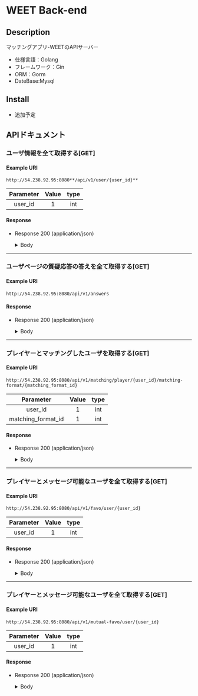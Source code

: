 WEET Back-end
====

## Description
マッチングアプリ-WEETのAPIサーバー
- 仕様言語：Golang
- フレームワーク：Gin
- ORM：Gorm
- DateBase:Mysql

## Install
- 追加予定

## APIドキュメント

### ユーザ情報を全て取得する[GET]

#### Example URI
```
http://54.238.92.95:8080**/api/v1/user/{user_id}**
```

|Parameter|Value|type|
|:-:|:-:|:-:|
|user_id|1|int|

#### Response

+ Response 200 (application/json)

    <details>
    <summary>Body</summary>
    <pre>
    <code>
    {
        "user_basics": {
            "matching_format_name": "基本情報",
            "user_name": "かまやん",
            "image1": "http://test-post.up.seesaa.net/image/weee.jpg-c97ff.jpg",
            "image2": "",
            "image3": "",
            "sex": "男性",
            "age": 22,
            "residence": "兵庫県",
            "hitokoto": "ガールフレンドを作りたいです！",
            "comment": "お酒を飲める人とバーや居酒屋に行きたいです。\n身長180cm以上でアクティブでポジティブなボーイッシュな人募集します！（周りからは理想高すぎっ！？と言われますが書いてみました。）"
        },
        "user_specials": [
            {
                "matching_format_name": "友達",
                "user_questions_and_answers": [
                    {
                        "question_id": 1,
                        "question_name": "出身地",
                        "answer_name": "兵庫県"
                    },
                    {
                        "question_id": 2,
                        "question_name": "血液型",
                        "answer_name": "A型"
                    },
                    {
                        "question_id": 3,
                        "question_name": "学歴",
                        "answer_name": "短大/専門学校卒"
                    },
                    {
                        "question_id": 4,
                        "question_name": "職種",
                        "answer_name": "IT・エンジニア系"
                    },
                    {
                        "question_id": 5,
                        "question_name": "休日の曜日",
                        "answer_name": "土日"
                    },
                    {
                        "question_id": 6,
                        "question_name": "休日の過ごし方",
                        "answer_name": "インドア派"
                    },
                    {
                        "question_id": 7,
                        "question_name": "身長",
                        "answer_name": "182cm"
                    },
                    {
                        "question_id": 8,
                        "question_name": "体型",
                        "answer_name": "細め"
                    },
                    {
                        "question_id": 9,
                        "question_name": "お酒",
                        "answer_name": "たまに飲む"
                    },
                    {
                        "question_id": 10,
                        "question_name": "煙草",
                        "answer_name": "吸わない"
                    },
                    {
                        "question_id": 11,
                        "question_name": "ギャンブル",
                        "answer_name": "しない"
                    },
                    {
                        "question_id": 12,
                        "question_name": "免許",
                        "answer_name": "ない"
                    },
                    {
                        "question_id": 13,
                        "question_name": "一ヶ月の娯楽費",
                        "answer_name": "20,000円〜30,000円"
                    },
                    {
                        "question_id": 14,
                        "question_name": "会話",
                        "answer_name": "話すのも聞くのも好き"
                    },
                    {
                        "question_id": 15,
                        "question_name": "出会うまでの希望",
                        "answer_name": "お互いの気が合えば"
                    }
                ]
            },
            {
                "matching_format_name": "恋愛",
                "user_questions_and_answers": [
                    {
                        "question_id": 16,
                        "question_name": "交際経験",
                        "answer_name": "あり"
                    },
                    {
                        "question_id": 17,
                        "question_name": "メッセージ交換の頻度",
                        "answer_name": "週2〜3回"
                    },
                    {
                        "question_id": 18,
                        "question_name": "デートの頻度",
                        "answer_name": "1週間に一回"
                    },
                    {
                        "question_id": 19,
                        "question_name": "初回デートの費用",
                        "answer_name": "男性が多めに払う"
                    },
                    {
                        "question_id": 20,
                        "question_name": "同棲の希望",
                        "answer_name": "交際してから考える"
                    }
                ]
            },
            {
                "matching_format_name": "婚活",
                "user_questions_and_answers": [
                    {
                        "question_id": 21,
                        "question_name": "結婚経験",
                        "answer_name": "なし"
                    },
                    {
                        "question_id": 22,
                        "question_name": "家事",
                        "answer_name": "余裕があれば参加したい"
                    },
                    {
                        "question_id": 23,
                        "question_name": "育児",
                        "answer_name": "積極的に参加したい"
                    },
                    {
                        "question_id": 24,
                        "question_name": "年収",
                        "answer_name": "200万円〜400万円"
                    },
                    {
                        "question_id": 25,
                        "question_name": "結婚式",
                        "answer_name": "現在こだわりはない"
                    },
                    {
                        "question_id": 26,
                        "question_name": "子供の有無",
                        "answer_name": "いない"
                    },
                    {
                        "question_id": 27,
                        "question_name": "子供はいつ欲しい？",
                        "answer_name": "2年目"
                    },
                    {
                        "question_id": 28,
                        "question_name": "子供は何人欲しい？",
                        "answer_name": "2人"
                    },
                    {
                        "question_id": 29,
                        "question_name": "親との同居",
                        "answer_name": "したいなら考える"
                    }
                ]
            },
            {
                "matching_format_name": "ルームメイト",
                "user_questions_and_answers": [
                    {
                        "question_id": 30,
                        "question_name": "一番の目的",
                        "answer_name": "金銭面の負担を減らしたい"
                    },
                    {
                        "question_id": 31,
                        "question_name": "期間",
                        "answer_name": "半年〜1年"
                    },
                    {
                        "question_id": 32,
                        "question_name": "部屋の貸し借り",
                        "answer_name": "誰かの部屋を借りたい"
                    },
                    {
                        "question_id": 33,
                        "question_name": "ペット",
                        "answer_name": "禁止"
                    },
                    {
                        "question_id": 34,
                        "question_name": "来客",
                        "answer_name": "態度や回数など節度を守れるなら"
                    }
                ]
            }
        ],
        "user_ideal_specials": [
            {
                "matching_format_name": "友達",
                "user_ideal_questions_and_answers": [
                    {
                        "ideal_question_id": 1,
                        "ideal_question_name": "出身地",
                        "ideal_answer_name": "大阪府,兵庫県"
                    },
                    {
                        "ideal_question_id": 2,
                        "ideal_question_name": "血液型",
                        "ideal_answer_name": "B型,O型"
                    },
                    {
                        "ideal_question_id": 3,
                        "ideal_question_name": "学歴",
                        "ideal_answer_name": "短大/専門学校卒,大学卒,大学院卒"
                    },
                    {
                        "ideal_question_id": 4,
                        "ideal_question_name": "職種",
                        "ideal_answer_name": "オフィス系,研究・開発系,IT・エンジニア系,医療系"
                    },
                    {
                        "ideal_question_id": 5,
                        "ideal_question_name": "休日の曜日",
                        "ideal_answer_name": "土日,平日"
                    },
                    {
                        "ideal_question_id": 6,
                        "ideal_question_name": "休日の過ごし方",
                        "ideal_answer_name": "インドア派,アウトドア派"
                    },
                    {
                        "ideal_question_id": 7,
                        "ideal_question_name": "身長",
                        "ideal_answer_name": "185cm,186cm,187cm"
                    },
                    {
                        "ideal_question_id": 8,
                        "ideal_question_name": "体型",
                        "ideal_answer_name": "普通"
                    },
                    {
                        "ideal_question_id": 9,
                        "ideal_question_name": "お酒",
                        "ideal_answer_name": "たまに飲む"
                    },
                    {
                        "ideal_question_id": 10,
                        "ideal_question_name": "煙草",
                        "ideal_answer_name": "たまに吸う,吸わない"
                    },
                    {
                        "ideal_question_id": 11,
                        "ideal_question_name": "ギャンブル",
                        "ideal_answer_name": "しない"
                    },
                    {
                        "ideal_question_id": 12,
                        "ideal_question_name": "免許",
                        "ideal_answer_name": "車,バイク"
                    },
                    {
                        "ideal_question_id": 13,
                        "ideal_question_name": "一ヶ月の娯楽費",
                        "ideal_answer_name": "10,000円〜20,000円,20,000円〜30,000円"
                    },
                    {
                        "ideal_question_id": 14,
                        "ideal_question_name": "会話",
                        "ideal_answer_name": "話すのも聞くのも好き"
                    },
                    {
                        "ideal_question_id": 15,
                        "ideal_question_name": "出会うまでの希望",
                        "ideal_answer_name": "お互いの気が合えば,とりあえず会って話したい"
                    }
                ]
            },
            {
                "matching_format_name": "恋愛",
                "user_ideal_questions_and_answers": [
                    {
                        "ideal_question_id": 16,
                        "ideal_question_name": "交際経験",
                        "ideal_answer_name": "あり"
                    },
                    {
                        "ideal_question_id": 17,
                        "ideal_question_name": "メッセージ交換の頻度",
                        "ideal_answer_name": "週2〜3回,週4〜6回"
                    },
                    {
                        "ideal_question_id": 18,
                        "ideal_question_name": "デートの頻度",
                        "ideal_answer_name": "2〜3日に一回,4〜6日に一回,1週間に一回"
                    },
                    {
                        "ideal_question_id": 19,
                        "ideal_question_name": "初回デートの費用",
                        "ideal_answer_name": "男性が多めに払う,割り勘"
                    },
                    {
                        "ideal_question_id": 20,
                        "ideal_question_name": "同棲の希望",
                        "ideal_answer_name": "交際してから考える"
                    }
                ]
            },
            {
                "matching_format_name": "婚活",
                "user_ideal_questions_and_answers": [
                    {
                        "ideal_question_id": 21,
                        "ideal_question_name": "結婚経験",
                        "ideal_answer_name": "なし"
                    },
                    {
                        "ideal_question_id": 22,
                        "ideal_question_name": "家事",
                        "ideal_answer_name": "積極的に参加したい,余裕があれば参加したい"
                    },
                    {
                        "ideal_question_id": 23,
                        "ideal_question_name": "育児",
                        "ideal_answer_name": "積極的に参加したい"
                    },
                    {
                        "ideal_question_id": 24,
                        "ideal_question_name": "年収",
                        "ideal_answer_name": "200万円〜400万円,400万円〜600万円,600万円〜800万円"
                    },
                    {
                        "ideal_question_id": 25,
                        "ideal_question_name": "結婚式",
                        "ideal_answer_name": "現在こだわりはない"
                    },
                    {
                        "ideal_question_id": 26,
                        "ideal_question_name": "子供の有無",
                        "ideal_answer_name": "いない"
                    },
                    {
                        "ideal_question_id": 27,
                        "ideal_question_name": "子供はいつ欲しい？",
                        "ideal_answer_name": "1年目,2年目,3年目"
                    },
                    {
                        "ideal_question_id": 28,
                        "ideal_question_name": "子供は何人欲しい？",
                        "ideal_answer_name": "2人,3人以上"
                    },
                    {
                        "ideal_question_id": 29,
                        "ideal_question_name": "親との同居",
                        "ideal_answer_name": "したいなら考える"
                    }
                ]
            },
            {
                "matching_format_name": "ルームメイト",
                "user_ideal_questions_and_answers": [
                    {
                        "ideal_question_id": 30,
                        "ideal_question_name": "一番の目的",
                        "ideal_answer_name": "金銭面の負担を減らしたい"
                    },
                    {
                        "ideal_question_id": 31,
                        "ideal_question_name": "期間",
                        "ideal_answer_name": "半年以下,半年〜1年,1年〜2年"
                    },
                    {
                        "ideal_question_id": 32,
                        "ideal_question_name": "部屋の貸し借り",
                        "ideal_answer_name": "自分の部屋を貸したい,新しい物件を二人で借りたい"
                    },
                    {
                        "ideal_question_id": 33,
                        "ideal_question_name": "ペット",
                        "ideal_answer_name": "禁止"
                    },
                    {
                        "ideal_question_id": 34,
                        "ideal_question_name": "来客",
                        "ideal_answer_name": "歓迎,態度や回数など節度を守れるなら"
                    }
                ]
            }
        ]
    }
    </code>
    </pre>
    </details>

---

### ユーザページの質疑応答の答えを全て取得する[GET]

#### Example URI
```
http://54.238.92.95:8080/api/v1/answers
```

#### Response

+ Response 200 (application/json)

    <details>
    <summary>Body</summary>
    <pre>
    <code>
    [
        {
            "question_id": 1,
            "candidate_answer": [
                {
                    "answer_id": 1,
                    "answer_name": "北海道"
                },
                {
                    "answer_id": 2,
                    "answer_name": "青森県"
                },
                {
                    "answer_id": 3,
                    "answer_name": "岩手県"
                },
                {
                    "answer_id": 4,
                    "answer_name": "宮城県"
                },
                {
                    "answer_id": 5,
                    "answer_name": "秋田県"
                },
                {
                    "answer_id": 6,
                    "answer_name": "山形県"
                },
                {
                    "answer_id": 7,
                    "answer_name": "福島県"
                },
                {
                    "answer_id": 8,
                    "answer_name": "茨城県"
                },
                {
                    "answer_id": 9,
                    "answer_name": "栃木県"
                },
                {
                    "answer_id": 10,
                    "answer_name": "群馬県"
                },
                {
                    "answer_id": 11,
                    "answer_name": "埼玉県"
                },
                {
                    "answer_id": 12,
                    "answer_name": "千葉県"
                },
                {
                    "answer_id": 13,
                    "answer_name": "東京都"
                },
                {
                    "answer_id": 14,
                    "answer_name": "神奈川県"
                },
                {
                    "answer_id": 15,
                    "answer_name": "新潟県"
                },
                {
                    "answer_id": 16,
                    "answer_name": "富山県"
                },
                {
                    "answer_id": 17,
                    "answer_name": "石川県"
                },
                {
                    "answer_id": 18,
                    "answer_name": "福井県"
                },
                {
                    "answer_id": 19,
                    "answer_name": "山梨県"
                },
                {
                    "answer_id": 20,
                    "answer_name": "長野県"
                },
                {
                    "answer_id": 21,
                    "answer_name": "岐阜県"
                },
                {
                    "answer_id": 22,
                    "answer_name": "静岡県"
                },
                {
                    "answer_id": 23,
                    "answer_name": "愛知県"
                },
                {
                    "answer_id": 24,
                    "answer_name": "三重県"
                },
                {
                    "answer_id": 25,
                    "answer_name": "滋賀県"
                },
                {
                    "answer_id": 26,
                    "answer_name": "京都府"
                },
                {
                    "answer_id": 27,
                    "answer_name": "大阪府"
                },
                {
                    "answer_id": 28,
                    "answer_name": "兵庫県"
                },
                {
                    "answer_id": 29,
                    "answer_name": "奈良県"
                },
                {
                    "answer_id": 30,
                    "answer_name": "和歌山県"
                },
                {
                    "answer_id": 31,
                    "answer_name": "鳥取県"
                },
                {
                    "answer_id": 32,
                    "answer_name": "島根県"
                },
                {
                    "answer_id": 33,
                    "answer_name": "岡山県"
                },
                {
                    "answer_id": 34,
                    "answer_name": "広島県"
                },
                {
                    "answer_id": 35,
                    "answer_name": "山口県"
                },
                {
                    "answer_id": 36,
                    "answer_name": "徳島県"
                },
                {
                    "answer_id": 37,
                    "answer_name": "香川県"
                },
                {
                    "answer_id": 38,
                    "answer_name": "愛媛県"
                },
                {
                    "answer_id": 39,
                    "answer_name": "高知県"
                },
                {
                    "answer_id": 40,
                    "answer_name": "福岡県"
                },
                {
                    "answer_id": 41,
                    "answer_name": "佐賀県"
                },
                {
                    "answer_id": 42,
                    "answer_name": "長崎県"
                },
                {
                    "answer_id": 43,
                    "answer_name": "熊本県"
                },
                {
                    "answer_id": 44,
                    "answer_name": "大分県"
                },
                {
                    "answer_id": 45,
                    "answer_name": "宮崎県"
                },
                {
                    "answer_id": 46,
                    "answer_name": "鹿児島県"
                },
                {
                    "answer_id": 47,
                    "answer_name": "沖縄県"
                }
            ]
        },
        {
            "question_id": 2,
            "candidate_answer": [
                {
                    "answer_id": 48,
                    "answer_name": "A型"
                },
                {
                    "answer_id": 49,
                    "answer_name": "B型"
                },
                {
                    "answer_id": 50,
                    "answer_name": "O型"
                },
                {
                    "answer_id": 51,
                    "answer_name": "AB型"
                }
            ]
        },
        {
            "question_id": 3,
            "candidate_answer": [
                {
                    "answer_id": 52,
                    "answer_name": "高校卒"
                },
                {
                    "answer_id": 53,
                    "answer_name": "短大/専門学校卒"
                },
                {
                    "answer_id": 54,
                    "answer_name": "大学卒"
                },
                {
                    "answer_id": 55,
                    "answer_name": "大学院卒"
                },
                {
                    "answer_id": 56,
                    "answer_name": "その他"
                }
            ]
        },
        {
            "question_id": 4,
            "candidate_answer": [
                {
                    "answer_id": 57,
                    "answer_name": "オフィス系"
                },
                {
                    "answer_id": 58,
                    "answer_name": "語学系"
                },
                {
                    "answer_id": 59,
                    "answer_name": "製造・物流・作業系"
                },
                {
                    "answer_id": 60,
                    "answer_name": "研究・開発系"
                },
                {
                    "answer_id": 61,
                    "answer_name": "IT・エンジニア系"
                },
                {
                    "answer_id": 62,
                    "answer_name": "接客・販売系"
                },
                {
                    "answer_id": 63,
                    "answer_name": "コールセンター系"
                },
                {
                    "answer_id": 64,
                    "answer_name": "営業系"
                },
                {
                    "answer_id": 65,
                    "answer_name": "金融系"
                },
                {
                    "answer_id": 66,
                    "answer_name": "医療系"
                },
                {
                    "answer_id": 67,
                    "answer_name": "その他"
                }
            ]
        },
        {
            "question_id": 5,
            "candidate_answer": [
                {
                    "answer_id": 68,
                    "answer_name": "土日"
                },
                {
                    "answer_id": 69,
                    "answer_name": "平日"
                },
                {
                    "answer_id": 70,
                    "answer_name": "不定期"
                }
            ]
        },
        {
            "question_id": 6,
            "candidate_answer": [
                {
                    "answer_id": 71,
                    "answer_name": "インドア派"
                },
                {
                    "answer_id": 72,
                    "answer_name": "アウトドア派"
                }
            ]
        },
        {
            "question_id": 7,
            "candidate_answer": [
                {
                    "answer_id": 73,
                    "answer_name": "140cm以下"
                },
                {
                    "answer_id": 74,
                    "answer_name": "141cm"
                },
                {
                    "answer_id": 75,
                    "answer_name": "142cm"
                },
                {
                    "answer_id": 76,
                    "answer_name": "143cm"
                },
                {
                    "answer_id": 77,
                    "answer_name": "144cm"
                },
                {
                    "answer_id": 78,
                    "answer_name": "145cm"
                },
                {
                    "answer_id": 79,
                    "answer_name": "146cm"
                },
                {
                    "answer_id": 80,
                    "answer_name": "147cm"
                },
                {
                    "answer_id": 81,
                    "answer_name": "148cm"
                },
                {
                    "answer_id": 82,
                    "answer_name": "149cm"
                },
                {
                    "answer_id": 83,
                    "answer_name": "150cm"
                },
                {
                    "answer_id": 84,
                    "answer_name": "151cm"
                },
                {
                    "answer_id": 85,
                    "answer_name": "152cm"
                },
                {
                    "answer_id": 86,
                    "answer_name": "153cm"
                },
                {
                    "answer_id": 87,
                    "answer_name": "154cm"
                },
                {
                    "answer_id": 88,
                    "answer_name": "155cm"
                },
                {
                    "answer_id": 89,
                    "answer_name": "156cm"
                },
                {
                    "answer_id": 90,
                    "answer_name": "157cm"
                },
                {
                    "answer_id": 91,
                    "answer_name": "158"
                },
                {
                    "answer_id": 92,
                    "answer_name": "159cm"
                },
                {
                    "answer_id": 93,
                    "answer_name": "160cm"
                },
                {
                    "answer_id": 94,
                    "answer_name": "161cm"
                },
                {
                    "answer_id": 95,
                    "answer_name": "162cm"
                },
                {
                    "answer_id": 96,
                    "answer_name": "163cm"
                },
                {
                    "answer_id": 97,
                    "answer_name": "164cm"
                },
                {
                    "answer_id": 98,
                    "answer_name": "165cm"
                },
                {
                    "answer_id": 99,
                    "answer_name": "166cm"
                },
                {
                    "answer_id": 100,
                    "answer_name": "167cm"
                },
                {
                    "answer_id": 101,
                    "answer_name": "168cm"
                },
                {
                    "answer_id": 102,
                    "answer_name": "169cm"
                },
                {
                    "answer_id": 103,
                    "answer_name": "170cm"
                },
                {
                    "answer_id": 104,
                    "answer_name": "171cm"
                },
                {
                    "answer_id": 105,
                    "answer_name": "172cm"
                },
                {
                    "answer_id": 106,
                    "answer_name": "173cm"
                },
                {
                    "answer_id": 107,
                    "answer_name": "174cm"
                },
                {
                    "answer_id": 108,
                    "answer_name": "175cm"
                },
                {
                    "answer_id": 109,
                    "answer_name": "176cm"
                },
                {
                    "answer_id": 110,
                    "answer_name": "177cm"
                },
                {
                    "answer_id": 111,
                    "answer_name": "178cm"
                },
                {
                    "answer_id": 112,
                    "answer_name": "179cm"
                },
                {
                    "answer_id": 113,
                    "answer_name": "180cm"
                },
                {
                    "answer_id": 114,
                    "answer_name": "181cm"
                },
                {
                    "answer_id": 115,
                    "answer_name": "182cm"
                },
                {
                    "answer_id": 116,
                    "answer_name": "183cm"
                },
                {
                    "answer_id": 117,
                    "answer_name": "184cm"
                },
                {
                    "answer_id": 118,
                    "answer_name": "185cm"
                },
                {
                    "answer_id": 119,
                    "answer_name": "186cm"
                },
                {
                    "answer_id": 120,
                    "answer_name": "187cm"
                },
                {
                    "answer_id": 121,
                    "answer_name": "188cm"
                },
                {
                    "answer_id": 122,
                    "answer_name": "189cm"
                },
                {
                    "answer_id": 123,
                    "answer_name": "190cm以上"
                }
            ]
        },
        {
            "question_id": 8,
            "candidate_answer": [
                {
                    "answer_id": 124,
                    "answer_name": "細め"
                },
                {
                    "answer_id": 125,
                    "answer_name": "スレンダー"
                },
                {
                    "answer_id": 126,
                    "answer_name": "普通"
                },
                {
                    "answer_id": 127,
                    "answer_name": "ぽっちゃり"
                },
                {
                    "answer_id": 128,
                    "answer_name": "グラマー"
                },
                {
                    "answer_id": 129,
                    "answer_name": "筋肉質"
                }
            ]
        },
        {
            "question_id": 9,
            "candidate_answer": [
                {
                    "answer_id": 130,
                    "answer_name": "飲む"
                },
                {
                    "answer_id": 131,
                    "answer_name": "たまに飲む"
                },
                {
                    "answer_id": 132,
                    "answer_name": "あまり飲まない"
                },
                {
                    "answer_id": 133,
                    "answer_name": "飲まない"
                }
            ]
        },
        {
            "question_id": 10,
            "candidate_answer": [
                {
                    "answer_id": 134,
                    "answer_name": "吸う"
                },
                {
                    "answer_id": 135,
                    "answer_name": "たまに吸う"
                },
                {
                    "answer_id": 136,
                    "answer_name": "吸わない"
                }
            ]
        },
        {
            "question_id": 11,
            "candidate_answer": [
                {
                    "answer_id": 137,
                    "answer_name": "する"
                },
                {
                    "answer_id": 138,
                    "answer_name": "たまにする"
                },
                {
                    "answer_id": 139,
                    "answer_name": "しない"
                }
            ]
        },
        {
            "question_id": 12,
            "candidate_answer": [
                {
                    "answer_id": 140,
                    "answer_name": "車"
                },
                {
                    "answer_id": 141,
                    "answer_name": "バイク"
                },
                {
                    "answer_id": 142,
                    "answer_name": "車・バイク"
                },
                {
                    "answer_id": 143,
                    "answer_name": "ない"
                }
            ]
        },
        {
            "question_id": 13,
            "candidate_answer": [
                {
                    "answer_id": 144,
                    "answer_name": "10,000円以下"
                },
                {
                    "answer_id": 145,
                    "answer_name": "10,000円〜20,000円"
                },
                {
                    "answer_id": 146,
                    "answer_name": "20,000円〜30,000円"
                },
                {
                    "answer_id": 147,
                    "answer_name": "30,000円〜40,000円"
                },
                {
                    "answer_id": 148,
                    "answer_name": "40,000円〜50,000円"
                },
                {
                    "answer_id": 149,
                    "answer_name": "50,000円以上"
                }
            ]
        },
        {
            "question_id": 14,
            "candidate_answer": [
                {
                    "answer_id": 150,
                    "answer_name": "話す方が好き"
                },
                {
                    "answer_id": 151,
                    "answer_name": "聞く方が好き"
                },
                {
                    "answer_id": 152,
                    "answer_name": "話すのも聞くのも好き"
                },
                {
                    "answer_id": 153,
                    "answer_name": "会話は得意ではない"
                }
            ]
        },
        {
            "question_id": 15,
            "candidate_answer": [
                {
                    "answer_id": 154,
                    "answer_name": "ある程度のメッセージ交換を重ねてから"
                },
                {
                    "answer_id": 155,
                    "answer_name": "お互いの気が合えば"
                },
                {
                    "answer_id": 156,
                    "answer_name": "とりあえず会って話したい"
                }
            ]
        },
        {
            "question_id": 16,
            "candidate_answer": [
                {
                    "answer_id": 157,
                    "answer_name": "あり"
                },
                {
                    "answer_id": 158,
                    "answer_name": "なし"
                }
            ]
        },
        {
            "question_id": 17,
            "candidate_answer": [
                {
                    "answer_id": 159,
                    "answer_name": "毎日"
                },
                {
                    "answer_id": 160,
                    "answer_name": "週2〜3回"
                },
                {
                    "answer_id": 161,
                    "answer_name": "週4〜6回"
                },
                {
                    "answer_id": 162,
                    "answer_name": "その他"
                }
            ]
        },
        {
            "question_id": 18,
            "candidate_answer": [
                {
                    "answer_id": 163,
                    "answer_name": "2〜3日に一回"
                },
                {
                    "answer_id": 164,
                    "answer_name": "4〜6日に一回"
                },
                {
                    "answer_id": 165,
                    "answer_name": "1週間に一回"
                },
                {
                    "answer_id": 166,
                    "answer_name": "2週間に一回"
                },
                {
                    "answer_id": 167,
                    "answer_name": "その他"
                }
            ]
        },
        {
            "question_id": 19,
            "candidate_answer": [
                {
                    "answer_id": 168,
                    "answer_name": "男性が全額払う"
                },
                {
                    "answer_id": 169,
                    "answer_name": "男性が多めに払う"
                },
                {
                    "answer_id": 170,
                    "answer_name": "割り勘"
                },
                {
                    "answer_id": 171,
                    "answer_name": "持っている方が払う"
                },
                {
                    "answer_id": 172,
                    "answer_name": "場所のことも考え、話し合って決める"
                }
            ]
        },
        {
            "question_id": 20,
            "candidate_answer": [
                {
                    "answer_id": 173,
                    "answer_name": "したい"
                },
                {
                    "answer_id": 174,
                    "answer_name": "したくない"
                },
                {
                    "answer_id": 175,
                    "answer_name": "交際してから考える"
                }
            ]
        },
        {
            "question_id": 21,
            "candidate_answer": [
                {
                    "answer_id": 176,
                    "answer_name": "あり"
                },
                {
                    "answer_id": 177,
                    "answer_name": "なし"
                }
            ]
        },
        {
            "question_id": 22,
            "candidate_answer": [
                {
                    "answer_id": 178,
                    "answer_name": "積極的に参加したい"
                },
                {
                    "answer_id": 179,
                    "answer_name": "余裕があれば参加したい"
                },
                {
                    "answer_id": 180,
                    "answer_name": "状況を見て参加したい"
                },
                {
                    "answer_id": 181,
                    "answer_name": "相手に任せたい"
                }
            ]
        },
        {
            "question_id": 23,
            "candidate_answer": [
                {
                    "answer_id": 182,
                    "answer_name": "積極的に参加したい"
                },
                {
                    "answer_id": 183,
                    "answer_name": "余裕があれば参加したい"
                },
                {
                    "answer_id": 184,
                    "answer_name": "状況を見て参加したい"
                },
                {
                    "answer_id": 185,
                    "answer_name": "相手に任せたい"
                }
            ]
        },
        {
            "question_id": 24,
            "candidate_answer": [
                {
                    "answer_id": 186,
                    "answer_name": "200万円未満"
                },
                {
                    "answer_id": 187,
                    "answer_name": "200万円〜400万円"
                },
                {
                    "answer_id": 188,
                    "answer_name": "400万円〜600万円"
                },
                {
                    "answer_id": 189,
                    "answer_name": "600万円〜800万円"
                },
                {
                    "answer_id": 190,
                    "answer_name": "800万円〜1000万円"
                },
                {
                    "answer_id": 191,
                    "answer_name": "1,000万円以上"
                }
            ]
        },
        {
            "question_id": 25,
            "candidate_answer": [
                {
                    "answer_id": 192,
                    "answer_name": "教会式"
                },
                {
                    "answer_id": 193,
                    "answer_name": "キリスト教式"
                },
                {
                    "answer_id": 194,
                    "answer_name": "神前式"
                },
                {
                    "answer_id": 195,
                    "answer_name": "仏前式"
                },
                {
                    "answer_id": 196,
                    "answer_name": "人前式"
                },
                {
                    "answer_id": 197,
                    "answer_name": "現在こだわりはない"
                },
                {
                    "answer_id": 198,
                    "answer_name": "しない"
                }
            ]
        },
        {
            "question_id": 26,
            "candidate_answer": [
                {
                    "answer_id": 199,
                    "answer_name": "いる"
                },
                {
                    "answer_id": 200,
                    "answer_name": "いない"
                }
            ]
        },
        {
            "question_id": 27,
            "candidate_answer": [
                {
                    "answer_id": 201,
                    "answer_name": "1年未満"
                },
                {
                    "answer_id": 202,
                    "answer_name": "1年目"
                },
                {
                    "answer_id": 203,
                    "answer_name": "2年目"
                },
                {
                    "answer_id": 204,
                    "answer_name": "3年目"
                },
                {
                    "answer_id": 205,
                    "answer_name": "3年目以降"
                },
                {
                    "answer_id": 206,
                    "answer_name": "いらない"
                }
            ]
        },
        {
            "question_id": 28,
            "candidate_answer": [
                {
                    "answer_id": 207,
                    "answer_name": "1人"
                },
                {
                    "answer_id": 208,
                    "answer_name": "2人"
                },
                {
                    "answer_id": 209,
                    "answer_name": "3人以上"
                },
                {
                    "answer_id": 210,
                    "answer_name": "いらない"
                }
            ]
        },
        {
            "question_id": 29,
            "candidate_answer": [
                {
                    "answer_id": 211,
                    "answer_name": "あり"
                },
                {
                    "answer_id": 212,
                    "answer_name": "したいなら考える"
                },
                {
                    "answer_id": 213,
                    "answer_name": "なし"
                }
            ]
        },
        {
            "question_id": 30,
            "candidate_answer": [
                {
                    "answer_id": 214,
                    "answer_name": "金銭面の負担を減らしたい"
                },
                {
                    "answer_id": 215,
                    "answer_name": "家事の負担を減らしたい"
                },
                {
                    "answer_id": 216,
                    "answer_name": "誰かがいる安心感を得たいから"
                },
                {
                    "answer_id": 217,
                    "answer_name": "相談・愚痴が言える人と住みたい"
                },
                {
                    "answer_id": 218,
                    "answer_name": "きまぐれ"
                },
                {
                    "answer_id": 219,
                    "answer_name": "その他"
                }
            ]
        },
        {
            "question_id": 31,
            "candidate_answer": [
                {
                    "answer_id": 220,
                    "answer_name": "半年以下"
                },
                {
                    "answer_id": 221,
                    "answer_name": "半年〜1年"
                },
                {
                    "answer_id": 222,
                    "answer_name": "1年〜2年"
                },
                {
                    "answer_id": 223,
                    "answer_name": "2年以上"
                },
                {
                    "answer_id": 224,
                    "answer_name": "未定"
                }
            ]
        },
        {
            "question_id": 32,
            "candidate_answer": [
                {
                    "answer_id": 225,
                    "answer_name": "自分の部屋を貸したい"
                },
                {
                    "answer_id": 226,
                    "answer_name": "誰かの部屋を借りたい"
                },
                {
                    "answer_id": 227,
                    "answer_name": "新しい物件を二人で借りたい"
                },
                {
                    "answer_id": 228,
                    "answer_name": "その他"
                }
            ]
        },
        {
            "question_id": 33,
            "candidate_answer": [
                {
                    "answer_id": 229,
                    "answer_name": "大丈夫"
                },
                {
                    "answer_id": 230,
                    "answer_name": "躾されているなら大丈夫"
                },
                {
                    "answer_id": 231,
                    "answer_name": "禁止"
                }
            ]
        },
        {
            "question_id": 34,
            "candidate_answer": [
                {
                    "answer_id": 232,
                    "answer_name": "歓迎"
                },
                {
                    "answer_id": 233,
                    "answer_name": "態度や回数など節度を守れるなら"
                },
                {
                    "answer_id": 234,
                    "answer_name": "あまり好まない"
                },
                {
                    "answer_id": 235,
                    "answer_name": "禁止"
                }
            ]
        },
        {
            "question_id": 1,
            "candidate_answer": [
                {
                    "answer_id": 236,
                    "answer_name": "-"
                }
            ]
        },
        {
            "question_id": 2,
            "candidate_answer": [
                {
                    "answer_id": 237,
                    "answer_name": "-"
                }
            ]
        },
        {
            "question_id": 3,
            "candidate_answer": [
                {
                    "answer_id": 238,
                    "answer_name": "-"
                }
            ]
        },
        {
            "question_id": 4,
            "candidate_answer": [
                {
                    "answer_id": 239,
                    "answer_name": "-"
                }
            ]
        },
        {
            "question_id": 5,
            "candidate_answer": [
                {
                    "answer_id": 240,
                    "answer_name": "-"
                }
            ]
        },
        {
            "question_id": 6,
            "candidate_answer": [
                {
                    "answer_id": 241,
                    "answer_name": "-"
                }
            ]
        },
        {
            "question_id": 7,
            "candidate_answer": [
                {
                    "answer_id": 242,
                    "answer_name": "-"
                }
            ]
        },
        {
            "question_id": 8,
            "candidate_answer": [
                {
                    "answer_id": 243,
                    "answer_name": "-"
                }
            ]
        },
        {
            "question_id": 9,
            "candidate_answer": [
                {
                    "answer_id": 244,
                    "answer_name": "-"
                }
            ]
        },
        {
            "question_id": 10,
            "candidate_answer": [
                {
                    "answer_id": 245,
                    "answer_name": "-"
                }
            ]
        },
        {
            "question_id": 11,
            "candidate_answer": [
                {
                    "answer_id": 246,
                    "answer_name": "-"
                }
            ]
        },
        {
            "question_id": 12,
            "candidate_answer": [
                {
                    "answer_id": 247,
                    "answer_name": "-"
                }
            ]
        },
        {
            "question_id": 13,
            "candidate_answer": [
                {
                    "answer_id": 248,
                    "answer_name": "-"
                }
            ]
        },
        {
            "question_id": 14,
            "candidate_answer": [
                {
                    "answer_id": 249,
                    "answer_name": "-"
                }
            ]
        },
        {
            "question_id": 15,
            "candidate_answer": [
                {
                    "answer_id": 250,
                    "answer_name": "-"
                }
            ]
        },
        {
            "question_id": 16,
            "candidate_answer": [
                {
                    "answer_id": 251,
                    "answer_name": "-"
                }
            ]
        },
        {
            "question_id": 17,
            "candidate_answer": [
                {
                    "answer_id": 252,
                    "answer_name": "-"
                }
            ]
        },
        {
            "question_id": 18,
            "candidate_answer": [
                {
                    "answer_id": 253,
                    "answer_name": "-"
                }
            ]
        },
        {
            "question_id": 19,
            "candidate_answer": [
                {
                    "answer_id": 254,
                    "answer_name": "-"
                }
            ]
        },
        {
            "question_id": 20,
            "candidate_answer": [
                {
                    "answer_id": 255,
                    "answer_name": "-"
                }
            ]
        },
        {
            "question_id": 21,
            "candidate_answer": [
                {
                    "answer_id": 256,
                    "answer_name": "-"
                }
            ]
        },
        {
            "question_id": 22,
            "candidate_answer": [
                {
                    "answer_id": 257,
                    "answer_name": "-"
                }
            ]
        },
        {
            "question_id": 23,
            "candidate_answer": [
                {
                    "answer_id": 258,
                    "answer_name": "-"
                }
            ]
        },
        {
            "question_id": 24,
            "candidate_answer": [
                {
                    "answer_id": 259,
                    "answer_name": "-"
                }
            ]
        },
        {
            "question_id": 25,
            "candidate_answer": [
                {
                    "answer_id": 260,
                    "answer_name": "-"
                }
            ]
        },
        {
            "question_id": 26,
            "candidate_answer": [
                {
                    "answer_id": 261,
                    "answer_name": "-"
                }
            ]
        },
        {
            "question_id": 27,
            "candidate_answer": [
                {
                    "answer_id": 262,
                    "answer_name": "-"
                }
            ]
        },
        {
            "question_id": 28,
            "candidate_answer": [
                {
                    "answer_id": 263,
                    "answer_name": "-"
                }
            ]
        },
        {
            "question_id": 29,
            "candidate_answer": [
                {
                    "answer_id": 264,
                    "answer_name": "-"
                }
            ]
        },
        {
            "question_id": 30,
            "candidate_answer": [
                {
                    "answer_id": 265,
                    "answer_name": "-"
                }
            ]
        },
        {
            "question_id": 31,
            "candidate_answer": [
                {
                    "answer_id": 266,
                    "answer_name": "-"
                }
            ]
        },
        {
            "question_id": 32,
            "candidate_answer": [
                {
                    "answer_id": 267,
                    "answer_name": "-"
                }
            ]
        },
        {
            "question_id": 33,
            "candidate_answer": [
                {
                    "answer_id": 268,
                    "answer_name": "-"
                }
            ]
        },
        {
            "question_id": 34,
            "candidate_answer": [
                {
                    "answer_id": 269,
                    "answer_name": "-"
                }
            ]
        }
    ]
    </code>
    </pre>
    </details>
---

### プレイヤーとマッチングしたユーザを取得する[GET]

#### Example URI
```
http://54.238.92.95:8080/api/v1/matching/player/{user_id}/matching-format/{matching_format_id}
```

|Parameter|Value|type|
|:-:|:-:|:-:|
|user_id|1|int|
|matching_format_id|1|int|

#### Response

+ Response 200 (application/json)

    <details>
    <summary>Body</summary>
    <pre>
    <code>
    {
        "user_basics": {
            "matching_format_name": "基本情報",
            "user_name": "七瀬 奏",
            "image1": "https://www.pakutaso.com/shared/img/thumb/YUKI151117060I9A1562_TP_V.jpg",
            "image2": "",
            "image3": "",
            "sex": "女性",
            "age": 21,
            "residence": "兵庫県",
            "hitokoto": "音楽が趣味です",
            "comment": "高校の時、バイオリンをしてました。\nそのときからコンサートにいくのが好きで、一緒に聴きにいける人と知り合えたらいいなと思ってます！"
        },
        "user_specials": [
            {
                "matching_format_name": "友達",
                "user_questions_and_answers": [
                    {
                        "question_id": 1,
                        "question_name": "出身地",
                        "answer_name": "千葉県"
                    },
                    {
                        "question_id": 2,
                        "question_name": "血液型",
                        "answer_name": "AB型"
                    },
                    {
                        "question_id": 3,
                        "question_name": "学歴",
                        "answer_name": "大学卒"
                    },
                    {
                        "question_id": 4,
                        "question_name": "職種",
                        "answer_name": "オフィス系"
                    },
                    {
                        "question_id": 5,
                        "question_name": "休日の曜日",
                        "answer_name": "145cm"
                    },
                    {
                        "question_id": 6,
                        "question_name": "休日の過ごし方",
                        "answer_name": "インドア派"
                    },
                    {
                        "question_id": 7,
                        "question_name": "身長",
                        "answer_name": "152cm"
                    },
                    {
                        "question_id": 8,
                        "question_name": "体型",
                        "answer_name": "スレンダー"
                    },
                    {
                        "question_id": 9,
                        "question_name": "お酒",
                        "answer_name": "あまり飲まない"
                    },
                    {
                        "question_id": 10,
                        "question_name": "煙草",
                        "answer_name": "吸わない"
                    },
                    {
                        "question_id": 11,
                        "question_name": "ギャンブル",
                        "answer_name": "しない"
                    },
                    {
                        "question_id": 12,
                        "question_name": "免許",
                        "answer_name": "ない"
                    },
                    {
                        "question_id": 13,
                        "question_name": "一ヶ月の娯楽費",
                        "answer_name": "30,000円〜40,000円"
                    },
                    {
                        "question_id": 14,
                        "question_name": "会話",
                        "answer_name": "会話は得意ではない"
                    },
                    {
                        "question_id": 15,
                        "question_name": "出会うまでの希望",
                        "answer_name": "お互いの気が合えば"
                    }
                ]
            }
        ],
        "user_ideal_specials": [
            {
                "matching_format_name": "友達",
                "user_ideal_questions_and_answers": [
                    {
                        "ideal_question_id": 1,
                        "ideal_question_name": "出身地",
                        "ideal_answer_name": "神奈川県"
                    },
                    {
                        "ideal_question_id": 2,
                        "ideal_question_name": "血液型",
                        "ideal_answer_name": "O型"
                    },
                    {
                        "ideal_question_id": 3,
                        "ideal_question_name": "学歴",
                        "ideal_answer_name": "大学卒"
                    },
                    {
                        "ideal_question_id": 4,
                        "ideal_question_name": "職種",
                        "ideal_answer_name": "オフィス系"
                    },
                    {
                        "ideal_question_id": 5,
                        "ideal_question_name": "休日の曜日",
                        "ideal_answer_name": "145cm"
                    },
                    {
                        "ideal_question_id": 6,
                        "ideal_question_name": "休日の過ごし方",
                        "ideal_answer_name": "インドア派"
                    },
                    {
                        "ideal_question_id": 7,
                        "ideal_question_name": "身長",
                        "ideal_answer_name": "175cm"
                    },
                    {
                        "ideal_question_id": 8,
                        "ideal_question_name": "体型",
                        "ideal_answer_name": "普通"
                    },
                    {
                        "ideal_question_id": 9,
                        "ideal_question_name": "お酒",
                        "ideal_answer_name": "あまり飲まない"
                    },
                    {
                        "ideal_question_id": 10,
                        "ideal_question_name": "煙草",
                        "ideal_answer_name": "吸わない"
                    },
                    {
                        "ideal_question_id": 11,
                        "ideal_question_name": "ギャンブル",
                        "ideal_answer_name": "しない"
                    },
                    {
                        "ideal_question_id": 12,
                        "ideal_question_name": "免許",
                        "ideal_answer_name": "車"
                    },
                    {
                        "ideal_question_id": 13,
                        "ideal_question_name": "一ヶ月の娯楽費",
                        "ideal_answer_name": "20,000円〜30,000円"
                    },
                    {
                        "ideal_question_id": 14,
                        "ideal_question_name": "会話",
                        "ideal_answer_name": "話すのも聞くのも好き"
                    },
                    {
                        "ideal_question_id": 15,
                        "ideal_question_name": "出会うまでの希望",
                        "ideal_answer_name": "お互いの気が合えば"
                    }
                ]
            }
        ],
        "matching_questions": [
            3,
            4,
            6,
            10,
            11,
            15
        ],
        "matching_ideal_questions": [
            6,
            10,
            11,
            13,
            14,
            15
        ]
    }
    </code>
    </pre>
    </details>

---

### プレイヤーとメッセージ可能なユーザを全て取得する[GET]

#### Example URI
```
http://54.238.92.95:8080/api/v1/favo/user/{user_id}
```

|Parameter|Value|type|
|:-:|:-:|:-:|
|user_id|1|int|

#### Response

+ Response 200 (application/json)

    <details>
    <summary>Body</summary>
    <pre>
    <code>
    {
        "friend_favo_users": [
            {
                "user_id": 9,
                "user_name": "小鳥遊 詩織",
                "image1": "https://www.pakutaso.com/shared/img/thumb/YUKA150912596015_TP_V.jpg",
                "sex": "女性",
                "age": 24,
                "residence": "京都府",
                "hitokoto": "本が好きです。"
            }
        ],
        "love_favo_users": [
            {
                "user_id": 7,
                "user_name": "立花 彩香",
                "image1": "https://www.pakutaso.com/shared/img/thumb/TSURU1891A041_TP_V.jpg",
                "sex": "女性",
                "age": 27,
                "residence": "兵庫県",
                "hitokoto": "誰かー！かまってくれー！"
            }
        ],
        "marriage_favo_users": [],
        "roommate_favo_users": []
    }
    </code>
    </pre>
    </details>

---

### プレイヤーとメッセージ可能なユーザを全て取得する[GET]

#### Example URI
```
http://54.238.92.95:8080/api/v1/mutual-favo/user/{user_id}
```

|Parameter|Value|type|
|:-:|:-:|:-:|
|user_id|1|int|

#### Response

+ Response 200 (application/json)

    <details>
    <summary>Body</summary>
    <pre>
    <code>
    {
        "friend_favo_users": [
            {
                "user_id": 5,
                "user_name": "球投 一球",
                "image1": "https://images.unsplash.com/photo-1489460427746-b6296f4bc3f5?ixlib=rb-1.2.1&ixid=eyJhcHBfaWQiOjEyMDd9&auto=format&fit=crop&w=634&q=80",
                "sex": "男性",
                "age": 26,
                "residence": "大阪府",
                "hitokoto": "ストライク王に俺はなる！"
            }
        ],
        "love_favo_users": [
            {
                "user_id": 6,
                "user_name": "七瀬 奏",
                "image1": "https://www.pakutaso.com/shared/img/thumb/YUKI151117060I9A1562_TP_V.jpg",
                "sex": "女性",
                "age": 21,
                "residence": "兵庫県",
                "hitokoto": "音楽が趣味です"
            }
        ],
        "marriage_favo_users": [],
        "roommate_favo_users": []
    }
    </code>
    </pre>
    </details>